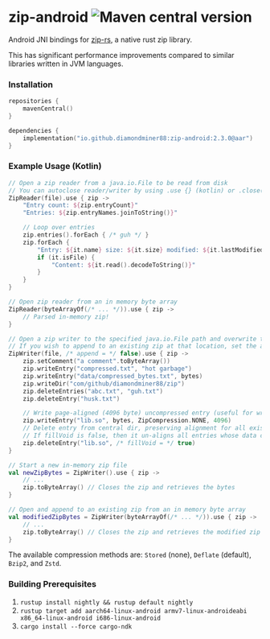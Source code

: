 # zip-android ![Maven central version](https://img.shields.io/maven-central/v/io.github.diamondminer88/zip-android?style=flat-square) 

Android JNI bindings for [zip-rs](https://github.com/zip-rs/zip), a native rust zip library.

This has significant performance improvements compared to similar libraries
written in JVM languages.

### Installation

```kotlin
repositories {
    mavenCentral()
}

dependencies {
    implementation("io.github.diamondminer88:zip-android:2.3.0@aar")
}
```

### Example Usage (Kotlin)

```kotlin
// Open a zip reader from a java.io.File to be read from disk
// You can autoclose reader/writer by using .use {} (kotlin) or .close()/try block for java
ZipReader(file).use { zip ->
    "Entry count: ${zip.entryCount}"
    "Entries: ${zip.entryNames.joinToString()}"

    // Loop over entries
    zip.entries().forEach { /* guh */ }
    zip.forEach {
        "Entry: ${it.name} size: ${it.size} modified: ${it.lastModified}"
        if (it.isFile) {
            "Content: ${it.read().decodeToString()}"
        }
    }
}

// Open zip reader from an in memory byte array
ZipReader(byteArrayOf(/* ... */)).use { zip ->
    // Parsed in-memory zip!
}

// Open a zip writer to the specified java.io.File path and overwrite the original file
// If you wish to append to an existing zip at that location, set the append parameter to `true`.
ZipWriter(file, /* append = */ false).use { zip ->
    zip.setComment("a comment".toByteArray())
    zip.writeEntry("compressed.txt", "hot garbage")
    zip.writeEntry("data/compressed_bytes.txt", bytes)
    zip.writeDir("com/github/diamondminer88/zip")
    zip.deleteEntries("abc.txt", "guh.txt")
    zip.deleteEntry("husk.txt")

    // Write page-aligned (4096 byte) uncompressed entry (useful for writing zip aligned .so's)
    zip.writeEntry("lib.so", bytes, ZipCompression.NONE, 4096)
    // Delete entry from central dir, preserving alignment for all existing zip entries
    // If fillVoid is false, then it un-aligns all entries whose data comes after this one
    zip.deleteEntry("lib.so", /* fillVoid = */ true)
}

// Start a new in-memory zip file
val newZipBytes = ZipWriter().use { zip ->
    // ...
    zip.toByteArray() // Closes the zip and retrieves the bytes
}

// Open and append to an existing zip from an in memory byte array
val modifiedZipBytes = ZipWriter(byteArrayOf(/* ... */)).use { zip ->
    // ...
    zip.toByteArray() // Closes the zip and retrieves the modified zip file bytes
}
```

The available compression methods are: `Stored` (none), `Deflate` (default), `Bzip2`, and `Zstd`.

### Building Prerequisites
1. `rustup install nightly && rustup default nightly`
2. `rustup target add aarch64-linux-android armv7-linux-androideabi x86_64-linux-android i686-linux-android`
3. `cargo install --force cargo-ndk`
